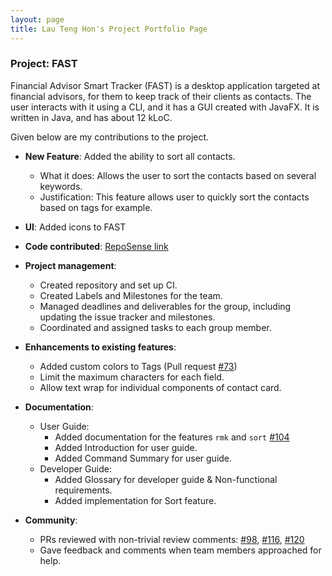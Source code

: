 ```yaml
---
layout: page
title: Lau Teng Hon's Project Portfolio Page
---
```


### Project: FAST

Financial Advisor Smart Tracker (FAST) is a desktop application targeted at financial advisors, for them to keep track of their clients as contacts. The user interacts with it using a CLI, and it has a GUI created with JavaFX. It is written in Java, and has about 12 kLoC.


Given below are my contributions to the project.

* **New Feature**: Added the ability to sort all contacts.
  * What it does: Allows the user to sort the contacts based on several keywords.
  * Justification: This feature allows user to quickly sort the contacts based on tags for example.
  
* **UI**: Added icons to FAST

* **Code contributed**: [RepoSense link](https://nus-cs2103-ay2122s1.github.io/tp-dashboard/?search=&sort=groupTitle&sortWithin=title&since=2021-09-17&timeframe=commit&mergegroup=&groupSelect=groupByRepos&breakdown=false&tabOpen=true&tabType=authorship&tabAuthor=Th-429B&tabRepo=AY2122S1-CS2103T-T09-4%2Ftp%5Bmaster%5D&authorshipIsMergeGroup=false&authorshipFileTypes=docs~functional-code~test-code~other&authorshipIsBinaryFileTypeChecked=false)

* **Project management**:
  * Created repository and set up CI.
  * Created Labels and Milestones for the team.
  * Managed deadlines and deliverables for the group, including updating the issue tracker and milestones.
  * Coordinated and assigned tasks to each group member.

* **Enhancements to existing features**:
  * Added custom colors to Tags (Pull request [\#73](https://github.com/AY2122S1-CS2103T-T09-4/tp/pull/73))
  * Limit the maximum characters for each field.
  * Allow text wrap for individual components of contact card.

* **Documentation**:
  * User Guide:
    * Added documentation for the features `rmk` and `sort` 
      [\#104](https://github.com/AY2122S1-CS2103T-T09-4/tp/pull/104/files)
    * Added Introduction for user guide. 
    * Added Command Summary for user guide.
  * Developer Guide:
    * Added Glossary for developer guide & Non-functional requirements.
    * Added implementation for Sort feature.
  

* **Community**:
  * PRs reviewed with non-trivial review comments: 
    [\#98](https://github.com/AY2122S1-CS2103T-T09-4/tp/pull/98), 
    [\#116](https://github.com/AY2122S1-CS2103T-T09-4/tp/pull/116), 
    [\#120](https://github.com/AY2122S1-CS2103T-T09-4/tp/pull/120)
  * Gave feedback and comments when team members approached for help.
  

